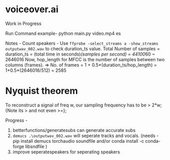 # voiceover.ai
Work in Progress

<!-- ----------------- -->

Run Command example- python main.py video.mp4 es

Notes - Count speakers -
Use ```ffprobe -select_streams a -show_streams outputwav_002.wav``` to check duration_ts value.
Total Number of samples = duration_ts = (total time in seconds)*(samples per second) = 44100*60 ~ 2646016
Now, hop_length for MFCC is the number of samples between two columns (frames).
=> No. of frames = 1 + 0.5*(duration_ts/hop_length) = 1+0.5*(2646016/512) = 2585

# Nyquist theorem 
To reconstruct a signal of freq w, our sampling frequency has to be > 2*w; {Note its > and not even >=};

Progress  -
1. betterfunctions/generatesubs can generate accurate subs
2. ```demucs .\outputwav_002.wav``` will seperate tracks and vocals.  (needs - pip install demucs torchaudio soundfile and/or conda install -c conda-forge libsndfile )
3. improve seperatespeakers for seperating speakers
